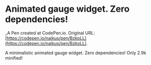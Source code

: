 # Animated gauge widget. Zero dependencies!
 _A Pen created at CodePen.io. Original URL: [https://codepen.io/naikus/pen/BzkoLL](https://codepen.io/naikus/pen/BzkoLL).

 A minimalistic animated gauge widget. Zero dependencies! Only 2.9k minified!